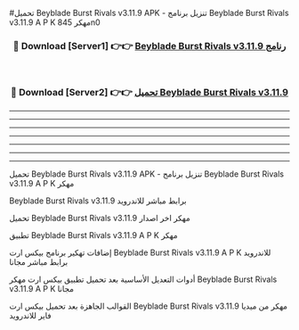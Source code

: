 #تحميل Beyblade Burst Rivals v3.11.9 APK - تنزيل برنامج Beyblade Burst Rivals v3.11.9 A P K مهكر 845n0 



<div align="center">
<h3>🔴 Download [Server1] 👉👉 <a href="https://apkdownload10.web.app/?title=Beyblade Burst Rivals v3.11.9">Beyblade Burst Rivals v3.11.9 رنامج</a></h3><br>

<h3>🔴 Download [Server2] 👉👉 <a href="https://apkdownload10.web.app/?title=Beyblade Burst Rivals v3.11.9">تحميل Beyblade Burst Rivals v3.11.9 </a></h3>
</div>


----------------------------------------------------------

----------------------------------------------------------

----------------------------------------------------------

----------------------------------------------------------

----------------------------------------------------------

----------------------------------------------------------

----------------------------------------------------------

تحميل Beyblade Burst Rivals v3.11.9 APK - تنزيل برنامج Beyblade Burst Rivals v3.11.9 A P K مهكر

Beyblade Burst Rivals v3.11.9 برابط مباشر للاندرويد

تحميل Beyblade Burst Rivals v3.11.9 مهكر اخر اصدار

تطبيق Beyblade Burst Rivals v3.11.9 A P K مهكر

إضافات تهكير برنامج بيكس ارت Beyblade Burst Rivals v3.11.9 A P K للاندرويد برابط مباشر مجانا

أدوات التعديل الأساسية بعد تحميل تطبيق بيكس ارت مهكر Beyblade Burst Rivals v3.11.9 A P K مجانا

القوالب الجاهزة بعد تحميل بيكس ارت Beyblade Burst Rivals v3.11.9 مهكر من ميديا فاير للاندرويد


